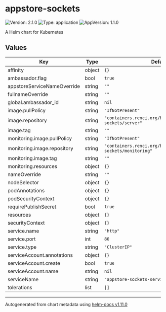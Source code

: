 # appstore-sockets

![Version: 2.1.0](https://img.shields.io/badge/Version-2.1.0-informational?style=flat-square) ![Type: application](https://img.shields.io/badge/Type-application-informational?style=flat-square) ![AppVersion: 1.1.0](https://img.shields.io/badge/AppVersion-1.1.0-informational?style=flat-square)

A Helm chart for Kubernetes

## Values

| Key | Type | Default | Description |
|-----|------|---------|-------------|
| affinity | object | `{}` |  |
| ambassador.flag | bool | `true` |  |
| appstoreServiceNameOverride | string | `""` |  |
| fullnameOverride | string | `""` |  |
| global.ambassador_id | string | `nil` |  |
| image.pullPolicy | string | `"IfNotPresent"` |  |
| image.repository | string | `"containers.renci.org/helxplatform/appstore-sockets/server"` |  |
| image.tag | string | `""` |  |
| monitoring.image.pullPolicy | string | `"IfNotPresent"` |  |
| monitoring.image.repository | string | `"containers.renci.org/helxplatform/appstore-sockets/monitoring"` |  |
| monitoring.image.tag | string | `""` |  |
| monitoring.resources | object | `{}` |  |
| nameOverride | string | `""` |  |
| nodeSelector | object | `{}` |  |
| podAnnotations | object | `{}` |  |
| podSecurityContext | object | `{}` |  |
| requirePublishSecret | bool | `true` |  |
| resources | object | `{}` |  |
| securityContext | object | `{}` |  |
| service.name | string | `"http"` |  |
| service.port | int | `80` |  |
| service.type | string | `"ClusterIP"` |  |
| serviceAccount.annotations | object | `{}` |  |
| serviceAccount.create | bool | `true` |  |
| serviceAccount.name | string | `nil` |  |
| serviceName | string | `"appstore-sockets-service"` |  |
| tolerations | list | `[]` |  |

----------------------------------------------
Autogenerated from chart metadata using [helm-docs v1.11.0](https://github.com/norwoodj/helm-docs/releases/v1.11.0)
